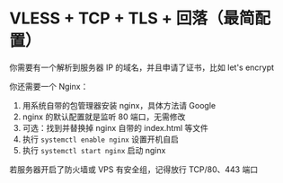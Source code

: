# VLESS + TCP + TLS + 回落（最简配置）

你需要有一个解析到服务器 IP 的域名，并且申请了证书，比如 let's encrypt

你还需要一个 Nginx：

1. 用系统自带的包管理器安装 nginx，具体方法请 Google
2. nginx 的默认配置就是监听 80 端口，无需修改
3. 可选：找到并替换掉 nginx 自带的 index.html 等文件
4. 执行 `systemctl enable nginx` 设置开机自启
5. 执行 `systemctl start nginx` 启动 nginx

若服务器开启了防火墙或 VPS 有安全组，记得放行 TCP/80、443 端口
